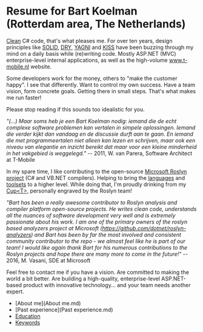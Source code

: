 # Resume for Bart Koelman (Rotterdam area, The Netherlands)

[Clean](https://www.amazon.com/Clean-Code-Handbook-Software-Craftsmanship/dp/0132350882) C# code, that's what pleases me. For over ten years, design principles like [SOLID](https://en.wikipedia.org/wiki/SOLID_(object-oriented_design)), [DRY](https://en.wikipedia.org/wiki/Don%27t_repeat_yourself), [YAGNI](https://en.wikipedia.org/wiki/You_aren%27t_gonna_need_it) and [KISS](https://en.wikipedia.org/wiki/KISS_principle) have been buzzing through my mind on a daily basis while (re)writing code. Mostly ASP.NET (MVC) enterprise-level internal applications, as well as the high-volume www.t-mobile.nl website.

Some developers work for the money, others to "make the customer happy". I see that differently. Want to control my own success.
Have a team vision, form concrete goals. Getting there in small steps. That's what makes me run faster!

Please stop reading if this sounds too idealistic for you.

*"(...) Maar soms heb je een Bart Koelman nodig: iemand die de echt complexe software problemen kan vertalen in simpele oplossingen. Iemand die verder kijkt dan vandaag en de discussie durft aan te gaan. En iemand die met programmeertalen niet alleen kan lezen en schrijven, maar ook een niveau van elegantie en inzicht bereikt dat maar voor een kleine minderheid in het vakgebied is weggelegd."* -- 2011, W. van Parera, Software Architect at T-Mobile

In my spare time, I like contributing to the open-source [Microsoft Roslyn project](https://github.com/dotnet/roslyn) (C# and VB.NET compilers). Helping to bring the [languages](https://github.com/dotnet/roslyn/pulls?utf8=%E2%9C%93&q=is%3Apr%20is%3Aclosed%20author%3Abkoelman) and [toolsets](https://github.com/dotnet/roslyn-analyzers/pulls?utf8=%E2%9C%93&q=is%3Apr%20is%3Aclosed%20author%3Abkoelman) to a higher level. While doing that, I'm proudly drinking from my [Cup\<T\>](https://blogs.msdn.microsoft.com/dotnet/2015/07/02/thank-you-for-your-contributions/), personally engraved by the Roslyn team!

*"Bart has been a really awesome contributor to Roslyn analysis and compiler platform open-source projects. He writes clean code, understands all the nuances of software development very well and is extremely passionate about his work. I am one of the primary owners of the roslyn based analyzers project at Microsoft (https://github.com/dotnet/roslyn-analyzers) and Bart has been by far the most involved and consistent community contributor to the repo - we almost feel like he is part of our team! I would like again thank Bart for his numerous contributions to the Roslyn projects and hope there are many more to come in the future!"* -- 2016, M. Vasani, SDE at Microsoft

Feel free to contact me if you have a vision. Are committed to making the world a bit better. Are building a high-quality, enterprise-level ASP.NET-based product with innovative technology... and your team needs another expert.

* [About me](About me.md)
* [Past experience](Past experience.md)
* [Education](Education.md)
* [Keywords](Keywords.md)
